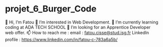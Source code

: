 # projet_6_Burger_Code

👋 Hi, I’m Fatou
👀 I’m interested in Web Development.
🌱 I’m currently learning coding at ADA TECH SCHOOL
💞️ I’m looking for an Apprentice Developer web offer. 
📫 How to reach me : 
email : fatou.cisse@stud.isg.fr
LinkedIn profile : https://www.linkedin.com/in/fatou-c-783a6a5b/
